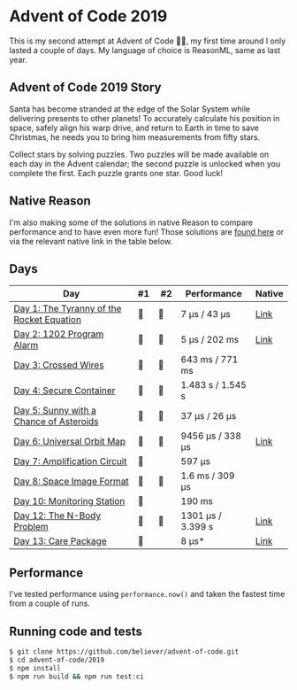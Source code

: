 # Advent of Code 2019

This is my second attempt at Advent of Code 🎅🏻, my first time around I only lasted
a couple of days. My language of choice is ReasonML, same as last year.

## Advent of Code 2019 Story

Santa has become stranded at the edge of the Solar System while delivering presents to other planets! To accurately calculate his position in space, safely align his warp drive, and return to Earth in time to save Christmas, he needs you to bring him measurements from fifty stars.

Collect stars by solving puzzles. Two puzzles will be made available on each day in the Advent calendar; the second puzzle is unlocked when you complete the first. Each puzzle grants one star. Good luck!

## Native Reason

I'm also making some of the solutions in native Reason to compare performance
and to have even more fun! Those solutions are [found
here](https://github.com/believer/advent-of-code/tree/master/advent-of-native)
or via the relevant native link in the table below.

## Days

| Day                                                                                                                                                             | #1  |  #2 | Performance       | Native                                                                                        |
| --------------------------------------------------------------------------------------------------------------------------------------------------------------- | --- | --- | ----------------- | --------------------------------------------------------------------------------------------- |
| [Day 1: The Tyranny of the Rocket Equation](https://github.com/believer/advent-of-code/tree/master/rescript/2019/src/day-01-the-tyranny-of-the-rocket-equation) | 🌟  | 🌟  | 7 µs / 43 µs      | [Link](https://github.com/believer/advent-of-code/blob/master/advent-of-native/lib/DayOne.re) |
| [Day 2: 1202 Program Alarm](https://github.com/believer/advent-of-code/tree/master/rescript/2019/src/day-02-1202-program-alarm)                                 | 🌟  | 🌟  | 5 µs / 202 ms     | [Link](https://github.com/believer/advent-of-code/blob/master/advent-of-native/lib/DayTwo.re) |
| [Day 3: Crossed Wires](https://github.com/believer/advent-of-code/tree/master/rescript/2019/src/day-03-crossed-wires)                                           | 🌟  | 🌟  | 643 ms / 771 ms   |                                                                                               |
| [Day 4: Secure Container](https://github.com/believer/advent-of-code/tree/master/rescript/2019/src/day-04-secure-container)                                     | 🌟  | 🌟  | 1.483 s / 1.545 s |                                                                                               |
| [Day 5: Sunny with a Chance of Asteroids](https://github.com/believer/advent-of-code/tree/master/rescript/2019/src/day-05-sunny-with-a-chance-of-asteroids)     | 🌟  | 🌟  | 37 µs / 26 µs     |                                                                                               |
| [Day 6: Universal Orbit Map](https://github.com/believer/advent-of-code/tree/master/rescript/2019/src/day-06-universal-orbit-map)                               | 🌟  | 🌟  | 9456 µs / 338 µs  | [Link](https://github.com/believer/advent-of-code/blob/master/advent-of-native/lib/Day6.re)   |
| [Day 7: Amplification Circuit](https://github.com/believer/advent-of-code/tree/master/rescript/2019/src/day-07-amplification-circuit)                           | 🌟  |     | 597 µs            |                                                                                               |
| [Day 8: Space Image Format](https://github.com/believer/advent-of-code/tree/master/rescript/2019/src/day-08-space-image-format)                                 | 🌟  | 🌟  | 1.6 ms / 309 µs   |                                                                                               |
| [Day 10: Monitoring Station](https://github.com/believer/advent-of-code/tree/master/rescript/2019/src/day-10-monitoring-station)                                | 🌟  |     | 190 ms            |                                                                                               |
| [Day 12: The N-Body Problem](https://github.com/believer/advent-of-code/tree/master/rescript/2019/src/day-12-the-n-body-problem)                                | 🌟  | 🌟  | 1301 µs / 3.399 s | [Link](https://github.com/believer/advent-of-code/blob/master/advent-of-native/lib/Day12.re)  |
| [Day 13: Care Package](https://github.com/believer/advent-of-code/tree/master/rescript/2019/src/day-13-care-package)                                            | 🌟  |     | 8 µs\*            | [Link](https://github.com/believer/advent-of-code/blob/master/advent-of-native/lib/Day13.re)  |

## Performance

I've tested performance using `performance.now()` and taken the fastest time
from a couple of runs.

## Running code and tests

```bash
$ git clone https://github.com/believer/advent-of-code.git
$ cd advent-of-code/2019
$ npm install
$ npm run build && npm run test:ci
```
